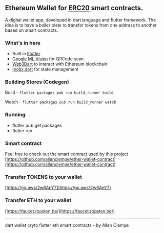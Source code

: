 ## Ethereum Wallet for [ERC20](https://en.wikipedia.org/wiki/ERC-20) smart contracts.

A digital wallet app, developed in dart language and flutter framework. The idea is to have a boiler plate to transfer tokens from one address to another based on smart contracts.

### What's in here

- Built in [Flutter](https://flutter.dev/docs/get-started/install)
- [Google ML Vision](https://firebase.google.com/docs/ml-kit) for QRCode scan.
- [Web3Dart](https://github.com/simolus3/web3dart) to interact with Ethereum blockchain
- [mobx.dart](https://github.com/mobxjs/mobx.dart) for state management

### Building Stores (Codegen)

Build - `flutter packages pub run build_runner build`

Watch - `flutter packages pub run build_runner watch`

### Running

- flutter pub get packages
- flutter run

### Smart contract

Feel free to check out the smart contract used by this project [https://github.com/allanclempe/ether-wallet-contract](https://github.com/allanclempe/ether-wallet-contract)

### Transfer TOKENS to your wallet

[https://go.aws/2w6AnY7](https://go.aws/2w6AnY7)


### Transfer ETH to your wallet

[https://faucet.ropsten.be/](https://faucet.ropsten.be/)


---
dart wallet cryto flutter eth smart contracts - by Allan Clempe